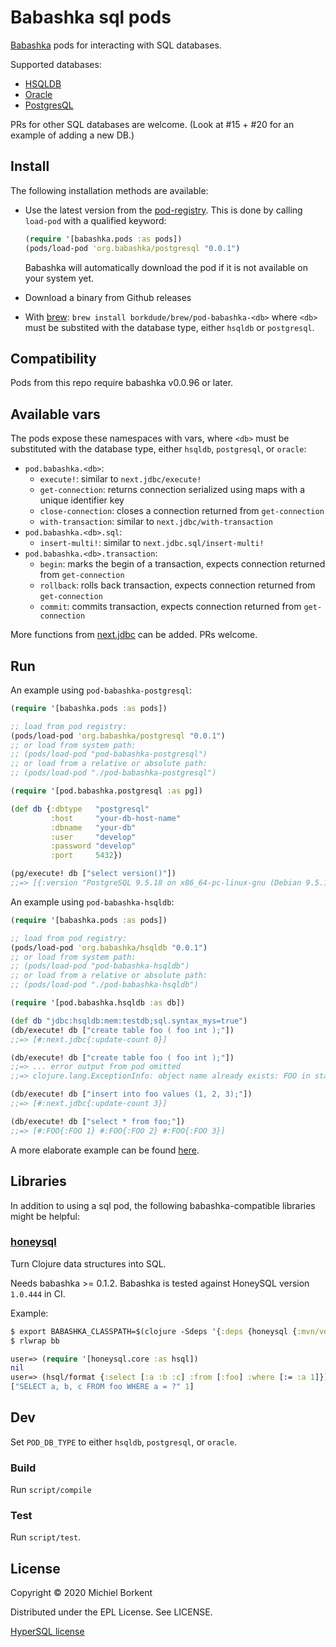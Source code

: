 # Babashka sql pods

[Babashka](https://github.com/borkdude/babashka) pods for interacting with SQL
databases.

Supported databases:

- [HSQLDB](http://www.hsqldb.org/)
- [Oracle](https://www.oracle.com/database/)
- [PostgresQL](https://www.postgresql.org/)

PRs for other SQL databases are welcome. (Look at #15 + #20 for an example of adding a new DB.)

## Install

The following installation methods are available:

- Use the latest version from the
  [pod-registry](https://github.com/babashka/pod-registry). This is done by
  calling `load-pod` with a qualified keyword:

  ``` clojure
  (require '[babashka.pods :as pods])
  (pods/load-pod 'org.babashka/postgresql "0.0.1")
  ```

  Babashka will automatically download the pod if it is not available on your system yet.

- Download a binary from Github releases
- With [brew](https://brew.sh/): `brew install borkdude/brew/pod-babashka-<db>`
where `<db>` must be substited with the database type, either `hsqldb` or
`postgresql`.

## Compatibility

Pods from this repo require babashka v0.0.96 or later.

## Available vars

The pods expose these namespaces with vars, where `<db>` must be substituted with
the database type, either `hsqldb`, `postgresql`, or `oracle`:

- `pod.babashka.<db>`:
  - `execute!`: similar to `next.jdbc/execute!`
  - `get-connection`: returns connection serialized using maps with a unique identifier key
  - `close-connection`: closes a connection returned from `get-connection`
  - `with-transaction`: similar to `next.jdbc/with-transaction`
- `pod.babashka.<db>.sql`:
  - `insert-multi!`: similar to `next.jdbc.sql/insert-multi!`
- `pod.babashka.<db>.transaction`:
  - `begin`: marks the begin of a transaction, expects connection returned from `get-connection`
  - `rollback`: rolls back transaction, expects connection returned from `get-connection`
  - `commit`: commits transaction, expects connection returned from `get-connection`

More functions from [next.jdbc](https://github.com/seancorfield/next-jdbc) can
be added. PRs welcome.

## Run

An example using `pod-babashka-postgresql`:

``` clojure
(require '[babashka.pods :as pods])

;; load from pod registry:
(pods/load-pod 'org.babashka/postgresql "0.0.1")
;; or load from system path:
;; (pods/load-pod "pod-babashka-postgresql")
;; or load from a relative or absolute path:
;; (pods/load-pod "./pod-babashka-postgresql")

(require '[pod.babashka.postgresql :as pg])

(def db {:dbtype   "postgresql"
         :host     "your-db-host-name"
         :dbname   "your-db"
         :user     "develop"
         :password "develop"
         :port     5432})

(pg/execute! db ["select version()"])
;;=> [{:version "PostgreSQL 9.5.18 on x86_64-pc-linux-gnu (Debian 9.5.18-1.pgdg90+1), compiled by gcc (Debian 6.3.0-18+deb9u1) 6.3.0 20170516, 64-bit"}]
```

An example using `pod-babashka-hsqldb`:

``` clojure
(require '[babashka.pods :as pods])

;; load from pod registry:
(pods/load-pod 'org.babashka/hsqldb "0.0.1")
;; or load from system path:
;; (pods/load-pod "pod-babashka-hsqldb")
;; or load from a relative or absolute path:
;; (pods/load-pod "./pod-babashka-hsqldb")

(require '[pod.babashka.hsqldb :as db])

(def db "jdbc:hsqldb:mem:testdb;sql.syntax_mys=true")
(db/execute! db ["create table foo ( foo int );"])
;;=> [#:next.jdbc{:update-count 0}]

(db/execute! db ["create table foo ( foo int );"])
;;=> ... error output from pod omitted
;;=> clojure.lang.ExceptionInfo: object name already exists: FOO in statement [create table foo ( foo int )] [at line 6, column 1]

(db/execute! db ["insert into foo values (1, 2, 3);"])
;;=> [#:next.jdbc{:update-count 3}]

(db/execute! db ["select * from foo;"])
;;=> [#:FOO{:FOO 1} #:FOO{:FOO 2} #:FOO{:FOO 3}]
```

A more elaborate example can be found
[here](https://github.com/borkdude/babashka/blob/2d12c954a1ef25e6ed83cde3db57be69dbb0c906/examples/hsqldb_unused_vars.clj).

## Libraries

In addition to using a sql pod, the following babashka-compatible libraries might be
helpful:

### [honeysql](https://github.com/seancorfield/honeysql)

Turn Clojure data structures into SQL.

Needs babashka >= 0.1.2. Babashka is tested against HoneySQL version `1.0.444` in CI.

Example:

``` clojure
$ export BABASHKA_CLASSPATH=$(clojure -Sdeps '{:deps {honeysql {:mvn/version "1.0.444"}}}' -Spath)
$ rlwrap bb

user=> (require '[honeysql.core :as hsql])
nil
user=> (hsql/format {:select [:a :b :c] :from [:foo] :where [:= :a 1]})
["SELECT a, b, c FROM foo WHERE a = ?" 1]
```

## Dev

Set `POD_DB_TYPE` to either `hsqldb`, `postgresql`, or `oracle`.

### Build

Run `script/compile`

### Test

Run `script/test`.

## License

Copyright © 2020 Michiel Borkent

Distributed under the EPL License. See LICENSE.

[HyperSQL license](http://hsqldb.org/web/hsqlLicense.html)
